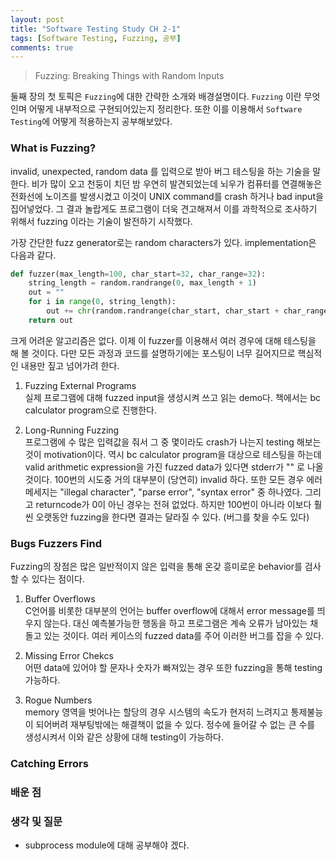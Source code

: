 ```yaml
---
layout: post
title: "Software Testing Study CH 2-1"
tags: [Software Testing, Fuzzing, 공부]
comments: true
---
```


> Fuzzing: Breaking Things with Random Inputs  

둘째 장의 첫 토픽은 `Fuzzing`에 대한 간략한 소개와 배경설명이다. `Fuzzing` 이란 무엇인며 어떻게 내부적으로 구현되어있는지 정리한다. 또한 이를 이용해서 `Software Testing`에 어떻게 적용하는지 공부해보았다.  

### What is Fuzzing?  
invalid, unexpected, random data 를 입력으로 받아 버그 테스팅을 하는 기술을 말한다. 비가 많이 오고 천둥이 치던 밤 우연히 발견되었는데 뇌우가 컴퓨터를 연결해놓은 전화선에 노이즈를 발생시켰고 이것이 UNIX command를 crash 하거나 bad input을 집어넣었다. 그 결과 놀랍게도 프로그램이 더욱 견고해져서 이를 과학적으로 조사하기 위해서 fuzzing 이라는 기술이 발전하기 시작했다.  

가장 간단한 fuzz generator로는 random characters가 있다. implementation은 다음과 같다.  
~~~python
def fuzzer(max_length=100, char_start=32, char_range=32):
    string_length = random.randrange(0, max_length + 1)
    out = ""
    for i in range(0, string_length):
        out += chr(random.randrange(char_start, char_start + char_range))
    return out
~~~
크게 어려운 알고리즘은 없다. 이제 이 fuzzer를 이용해서 여러 경우에 대해 테스팅을 해 볼 것이다. 다만 모든 과정과 코드를 설명하기에는 포스팅이 너무 길어지므로 핵심적인 내용만 짚고 넘어가려 한다.  

1. Fuzzing External Programs  
실제 프로그램에 대해 fuzzed input을 생성시켜 쓰고 읽는 demo다. 책에서는 bc calculator program으로 진행한다.  

2. Long-Running Fuzzing  
프로그램에 수 많은 입력값을 줘서 그 중 몇이라도 crash가 나는지 testing 해보는 것이 motivation이다. 역시 bc calculator program을 대상으로 테스팅을 하는데 valid arithmetic expression을 가진 fuzzed data가 있다면 stderr가 "" 로 나올 것이다. 100번의 시도중 거의 대부분이 (당연히) invalid 하다. 또한 모든 경우 에러메세지는 "illegal character", "parse error", "syntax error" 중 하나였다. 그리고 returncode가 0이 아닌 경우는 전혀 없었다. 하지만 100번이 아니라 이보다 훨씬 오랫동안 fuzzing을 한다면 결과는 달라질 수 있다. (버그를 찾을 수도 있다)  

### Bugs Fuzzers Find  
Fuzzing의 장점은 많은 일반적이지 않은 입력을 통해 온갖 흥미로운 behavior를 검사할 수 있다는 점이다.  

1. Buffer Overflows  
C언어를 비롯한 대부분의 언어는 buffer overflow에 대해서 error message를 띄우지 않는다. 대신 예측불가능한 행동을 하고 프로그램은 계속 오류가 남아있는 채 돌고 있는 것이다. 여러 케이스의 fuzzed data를 주어 이러한 버그를 잡을 수 있다.  

2. Missing Error Chekcs  
어떤 data에 있어야 할 문자나 숫자가 빠져있는 경우 또한 fuzzing을 통해 testing 가능하다.  

3. Rogue Numbers  
memory 영역을 벗어나는 할당의 경우 시스템의 속도가 현저히 느려지고 통제불능이 되어버려 재부팅밖에는 해결책이 없을 수 있다. 정수에 들어갈 수 없는 큰 수를 생성시켜서 이와 같은 상황에 대해 testing이 가능하다.

### Catching Errors  


### 배운 점  


### 생각 및 질문  
- subprocess module에 대해 공부해야 겠다.  
